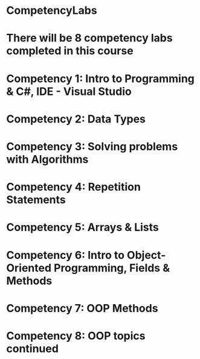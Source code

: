 # CompetencyLabs
# There will be 8 competency labs completed in this course
# Competency 1: Intro to Programming & C#, IDE - Visual Studio
# Competency 2: Data Types
# Competency 3: Solving problems with Algorithms
# Competency 4: Repetition Statements
# Competency 5: Arrays & Lists
# Competency 6: Intro to Object-Oriented Programming, Fields & Methods
# Competency 7: OOP Methods
# Competency 8: OOP topics continued

